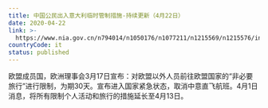 ```yaml
---
title: 中国公民出入意大利临时管制措施-持续更新（4月22日）
date: 2020-04-22
link: >-
  https://www.nia.gov.cn/n794014/n1050176/n1077211/n1215569/n1215576/index.html
countryCode: it
status: published
---
```

欧盟成员国，欧洲理事会3月17日宣布：对欧盟以外人员前往欧盟国家的“非必要旅行”进行限制，为期30天。宣布进入国家紧急状态，取消中意直飞航班。4月1日消息，将所有限制个人活动和旅行的措施延长至4月13日。